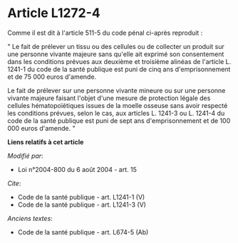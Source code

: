 # Article L1272-4

Comme il est dit à l'article 511-5 du code pénal ci-après reproduit : 

" Le fait de prélever un tissu ou des cellules ou de collecter un produit sur une personne vivante majeure sans qu'elle ait
exprimé son consentement dans les conditions prévues aux deuxième et troisième alinéas de l'article L. 1241-1 du code de la
santé publique est puni de cinq ans d'emprisonnement et de 75 000 euros d'amende. 

Le fait de prélever sur une personne vivante mineure ou sur une personne vivante majeure faisant l'objet d'une mesure de
protection légale des cellules hématopoïétiques issues de la moelle osseuse sans avoir respecté les conditions prévues, selon
le cas, aux articles L. 1241-3 ou L. 1241-4 du code de la santé publique est puni de sept ans d'emprisonnement et de 100 000
euros d'amende. "

**Liens relatifs à cet article**

_Modifié par_:

  - Loi n°2004-800 du 6 août 2004 - art. 15

_Cite_:

  - Code de la santé publique - art. L1241-1 (V)
  - Code de la santé publique - art. L1241-3 (V)

_Anciens textes_:

  - Code de la santé publique - art. L674-5 (Ab)
